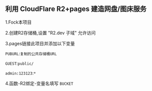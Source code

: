 ## 利用 CloudFlare R2+pages 建造网盘/图床服务 ##

1.Fock本项目


2.创建R2存储桶,设置 "R2.dev 子域" 允许访问


3.pages链接此项目并添加以下变量


`PUBURL`:`复制的公共存储桶URL`


`GUEST`:`public/`


`admin:123123`:`*`


4.函数-R2绑定-变量名填写 `BUCKET`
